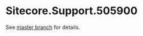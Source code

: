 # Sitecore.Support.505900

See [master branch](https://github.com/sitecoresupport/Sitecore.Support.505900) for details.